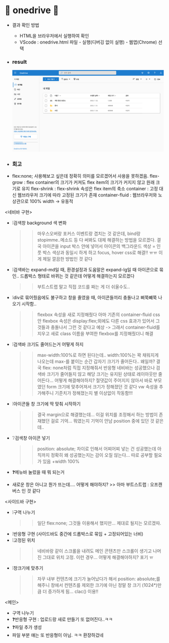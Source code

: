 # :star2: onedrive :star2:

- 결과 확인 방법

  - HTML을 브라우저에서 실행하여 확인
  - VScode : onedrive.html 파일 - 실행(디버깅 없이 실행) - 웹앱(Chrome) 선택

- ### result

  ![OneDrive Clone Coding](./result.png)

- ### 회고
- flex:none; 사용해보고 싶은데 정확히 의미를 모르겠어서 사용을 못하겠음.
  flex-grow : flex container의 크기가 커져도 flex item의 크기가 커지지 않고 원래 크기로 유지
  flex-shrink : flex-shrink 속성은 flex item의 축소
  container : 고정 대신 웹브라우저 크기에 따라 고정된 크기가 존재
  container-fluid : 웹브라우저와 노상관으로 100% width -> 유동적

<네비바 구현>

- ❕검색창 background 색 변화
  > > 마우스오버랑 포커스 이벤트랑 겹치는 것 같은데, bind랑 stopimme..메소드 등 다 써봐도 대체 해결하는 방법을 모르겠다.
  > > 결국 아이콘을 input 박스 안에 넣어서 아이콘의 백그라운드 색상 = 인풋 박스 색상과 동일시 하게 하고 focus, hover css로 해결!! ㅠㅠ 이게 제일 깔끔한 방법인 것 같다
- ❕검색바는 expand-md일 때, 환경설정과 도움말은 expand-lg일 때 아이콘으로 묶인.. 드롭박스 형태로 바뀌는 것 같은데 어떻게 해결하는지 모르겠다
  > > 부트스트랩 말고 직접 코드를 짜는 게 더 쉬울수도..
- ❕div로 묶어줬음에도 불구하고 창을 줄였을 때, 아이콘들끼리 충돌나고 삐쭉뺴쭉 나오기 시작함..
  > > flexbox 속성을 새로 지정해줬다 아마 기존의 container-fluid css 안 flexbox 속성은 display:flex;외에도 다른 css 효과가 있어서 그것들과 충돌나서 그런 것 같다고 예상 -> 그래서 container-fluid를 지우고 새로 class 이름을 부여한 flexbox를 지정해줬더니 해결
- ❕검색바 크기도 줄어드는거 어떻게 하지
  > > max-width:100%로 하면 된다는데.. width:100%는 꽉 채워지게 나오는데 max-를 붙이는 순간 갑자기 크기가 줄어든다.. 왜일까?
  > > 결국 flex: none처럼 직접 지정해줘서 반응형 네비바는 성공했으나 검색바 크기가 줄어들지 않고 해당 크기는 유지된 상태로 레이아웃만 줄어든다... 어떻게 해결해야하지?
  > > 절댓값이 주어지지 않아서 바로 부모였던 form 크기에 맞추어져서 크기가 정해졌던 것 같다 vw 속성을 추가해주니 기준치가 정해졌는지 별 이상없이 작동함!!!
- ❕아이콘들 창 크기에 딱 맞춰 시작하기
  > > 결국 margin으로 해결했는데... 이걸 위치를 조정해서 하는 방법이 존재했던 걸로 기억...
  > > 뭐였는지 기억이 안남 position 중에 있던 것 같은데..
- ❔검색창 아이콘 넣기

  > > position: absolute; 차이로 인해서 어찌어찌 넣는 건 성공했는데 아직까지 정확히 왜 성공했는지는 감이 오질 않는다...
  > > 따로 공부할 필요가 있음 +width 100%

- ❓메뉴바 눌렀을 때 뭐 되는거

- 새로운 창은 아니고 뭔가 뜨는데.... 어떻게 해야하지? >> 아마 부트스트랩 : 오프캔버스 인 것 같다

<사이드바 구현>

- ❕구역 나누기
  > > 일단 flex:none; 그것들 이용해서 했지만... 제대로 될지는 모르겠따.
- ❕반응형 구현 (사이드바도 중간에 드롭박스로 묶임 + 고정되어있는 너비)
- ❕고정된 위치
  > > 네비바랑 같이 스크롤을 내려도 메인 콘텐츠만 스크롤이 생기고 나머진 그대로 위치 고정. 이런 경우... 어떻게 해결해야하지?
  > > 포기 ㅠ
- ❕창크기에 맞추기
  > > 자꾸 내부 컨텐츠에 크기가 늘어났다가 해서 position: absolute;를 해주니 창에서 컨텐츠를 제외한 크기에 아닌 정말 창 크기 (1024\*)만큼 더 증가하게 됨...
  > > clac() 이용!!

<메인>

- 구역 나누기
- ❓반응형 구현 : 업로드랑 새로 만들기 또 없어진다..ㅋㅋ
- ❓파일 추가 생성
- 파일 부분 얘는 또 반응형이 아님. ㅋㅋ 환장하겄네
